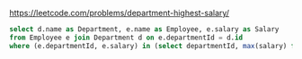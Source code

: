 https://leetcode.com/problems/department-highest-salary/

```sql
select d.name as Department, e.name as Employee, e.salary as Salary
from Employee e join Department d on e.departmentId = d.id
where (e.departmentId, e.salary) in (select departmentId, max(salary) from employee group By departmentId)
```